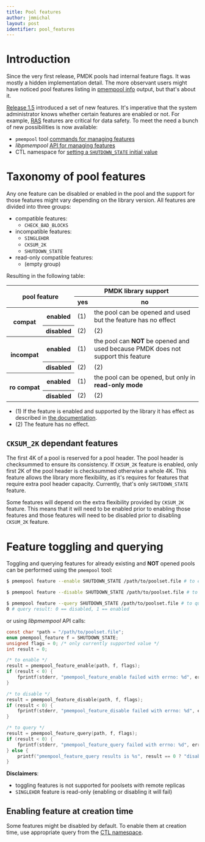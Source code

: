 ```yaml
---
title: Pool features
author: jmmichal
layout: post
identifier: pool_features
---
```


# Introduction

Since the very first release, PMDK pools had internal feature flags. It was
mostly a hidden implementation detail. The more observant users might have
noticed pool features listing in [pmempool info][pmempool-info.1] output,
but that's about it.

[Release 1.5][release-1.5] introduced a set of new features. It's imperative
that the system administrator knows whether certain features are enabled or not.
For example, [RAS][RAS] features are critical for data safety.
To meet the need a bunch of new possibilities is now available:

* `pmempool` tool [commands for managing features][pmempool-feature.1]
* *libpmempool* [API for managing features][pmempool-feature.3]
* CTL namespace for
[setting a `SHUTDOWN_STATE` initial value](#set-shutdown_state-initial-value)

# Taxonomy of pool features

Any one feature can be disabled or enabled in the pool and the support for those
features might vary depending on the library version.
All features are divided into three groups:

* compatible features:
	* `CHECK_BAD_BLOCKS`
* incompatible features:
	* `SINGLEHDR`
	* `CKSUM_2K`
	* `SHUTDOWN_STATE`
* read-only compatible features:
	* \(empty group\)


Resulting in the following table:

<table>
	<thead>
		<tr>
			<th colspan="2" rowspan="2">pool feature</th>
			<th colspan="2">PMDK library support</th>
		</tr>
		<tr>
			<th>yes</th>
			<th>no</th>
		</tr>
	</thead>
	<tbody>
		<tr>
			<th rowspan="2">compat</th>
			<th>enabled</th>
			<td>(1)</td>
			<td>the pool can be opened and used but the feature has
				no effect</td>
		</tr>
		<tr>
			<th>disabled</th>
			<td>(2)</td>
			<td>(2)</td>
		</tr>
		<tr>
			<th rowspan="2">incompat</th>
			<th>enabled</th>
			<td>(1)</td>
			<td>the pool can <strong>NOT</strong> be opened and used
				because PMDK does not support this feature</td>
		</tr>
		<tr>
			<th>disabled</th>
			<td>(2)</td>
			<td>(2)</td>
		</tr>
		<tr>
			<th rowspan="2">ro&nbsp;compat</th>
			<th>enabled</th>
			<td>(1)</td>
			<td>the pool can be opened, but only in
				<strong>read-only mode</strong></td>
		</tr>
		<tr>
			<th>disabled</th>
			<td>(2)</td>
			<td>(2)</td>
		</tr>
	</tbody>
</table>

- (1) If the feature is enabled and supported by the library it has effect as
described in [the documentation][pmempool-feature.3].
- (2) The feature has no effect.

## `CKSUM_2K` dependant features

The first 4K of a pool is reserved for a pool header. The pool header is
checksummed to ensure its consistency. If `CKSUM_2K` feature is enabled, only
first 2K of the pool header is checksummed otherwise a whole 4K. This feature
allows the library more flexibility, as it's requires for features that require
extra pool header capacity. Currently, that's only `SHUTDOWN_STATE` feature.

Some features will depend on the extra flexibility provided by `CKSUM_2K` feature.
This means that it will need to be enabled prior to enabling those features and
those features will need to be disabled prior to disabling `CKSUM_2K` feature.

# Feature toggling and querying

Toggling and querying features for already existing and **NOT** opened pools can
be performed using the `pmempool` tool:

```bash
$ pmempool feature --enable SHUTDOWN_STATE /path/to/poolset.file # to enable

$ pmempool feature --disable SHUTDOWN_STATE /path/to/poolset.file # to disable

$ pmempool feature --query SHUTDOWN_STATE /path/to/poolset.file # to query
0 # query result: 0 == disabled, 1 == enabled
```

or using *libpmempool* API calls:

```c
const char *path = "/path/to/poolset.file";
enum pmempool_feature f = SHUTDOWN_STATE;
unsigned flags = 0; /* only currently supported value */
int result = 0;

/* to enable */
result = pmempool_feature_enable(path, f, flags);
if (result < 0) {
	fprintf(stderr, "pmempool_feature_enable failed with errno: %d", errno);
}

/* to disable */	
result = pmempool_feature_disable(path, f, flags);
if (result < 0) {
	fprintf(stderr, "pmempool_feature_disable failed with errno: %d", errno);
}

/* to query */
result = pmempool_feature_query(path, f, flags);
if (result < 0) {
	fprintf(stderr, "pmempool_feature_query failed with errno: %d", errno);
} else {
	printf("pmempool_feature_query results is %s", result == 0 ? "disabled" : "enabled");
}
```

**Disclaimers**:

- toggling features is not supported for poolsets with remote replicas
- `SINGLEHDR` feature is read-only (enabling or disabling it will fail)

## Enabling feature at creation time

Some features might be disabled by default. To enable them at creation time,
use appropriate query from the [CTL namespace][pmemobj_ctl_get.3].

[release-1.5]: http://pmem.io/2018/10/22/release-1-5.html
[RAS]: http://pmem.io/2018/10/22/release-1-5.html#reliability-availability-and-serviceability-ras
[pmempool-info.1]: http://pmem.io/pmdk/manpages/linux/master/pmempool/pmempool-info.1.html
[pmempool-feature.1]: http://pmem.io/pmdk/manpages/linux/master/pmempool/pmempool-feature.1.html
[pmempool-feature.3]: http://pmem.io/pmdk/manpages/linux/master/libpmempool/pmempool_feature_query.3
[pmemobj_ctl_get.3]: http://pmem.io/pmdk/manpages/linux/master/libpmemobj/pmemobj_ctl_get.3
